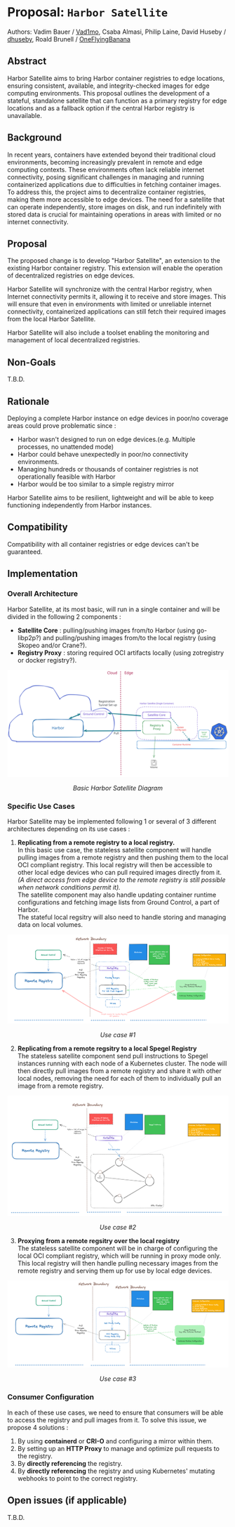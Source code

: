 # Proposal: `Harbor Satellite`

Authors: Vadim Bauer / [Vad1mo](https://github.com/Vad1mo), Csaba Almasi, Philip Laine, David Huseby / [dhuseby](https://github.com/dhuseby),  Roald Brunell / [OneFlyingBanana](https://github.com/OneFlyingBanana)

## Abstract

Harbor Satellite aims to bring Harbor container registries to edge locations, ensuring consistent, available, and integrity-checked images for edge computing environments. This proposal outlines the development of a stateful, standalone satellite that can function as a primary registry for edge locations and as a fallback option if the central Harbor registry is unavailable.

## Background

In recent years, containers have extended beyond their traditional cloud environments, becoming increasingly prevalent in remote and edge computing contexts. These environments often lack reliable internet connectivity, posing significant challenges in managing and running containerized applications due to difficulties in fetching container images. To address this, the project aims to decentralize container registries, making them more accessible to edge devices. The need for a satellite that can operate independently, store images on disk, and run indefinitely with stored data is crucial for maintaining operations in areas with limited or no internet connectivity.

## Proposal

The proposed change is to develop "Harbor Satellite", an extension to the existing Harbor container registry. This extension will enable the operation of decentralized registries on edge devices.

Harbor Satellite will synchronize with the central Harbor registry, when Internet connectivity permits it, allowing it to receive and store images. This will ensure that even in environments with limited or unreliable internet connectivity, containerized applications can still fetch their required images from the local Harbor Satellite.

Harbor Satellite will also include a toolset enabling the monitoring and management of local decentralized registries.

## Non-Goals

T.B.D.

## Rationale

Deploying a complete Harbor instance on edge devices in poor/no coverage areas could prove problematic since :

- Harbor wasn't designed to run on edge devices.(e.g. Multiple processes, no unattended mode)
- Harbor could behave unexpectedly in poor/no connectivity environments.
- Managing hundreds or thousands of container registries is not operationally feasible with Harbor
- Harbor would be too similar to a simple registry mirror

Harbor Satellite aims to be resilient, lightweight and will be able to keep functioning independently from Harbor instances.

## Compatibility

Compatibility with all container registries or edge devices can't be guaranteed.

## Implementation

### Overall Architecture

Harbor Satellite, at its most basic, will run in a single container and will be divided in the following 2 components :

- **Satellite Core** : pulling/pushing images from/to Harbor (using go-libp2p?) and pulling/pushing images from/to the local registry (using Skopeo and/or Crane?).
- **Registry Proxy** : storing required OCI artifacts locally (using zotregistry or docker registry?).

![Basic Harbor Satellite Diagram](../images/harbor-satellite/harbor-satellite-diagram.svg)

<p align="center"><em>Basic Harbor Satellite Diagram</em></p>

### Specific Use Cases

Harbor Satellite may be implemented following 1 or several of 3 different architectures depending on its use cases :

1. **Replicating from a remote registry to a local registry.**  
In this basic use case, the stateless satellite component will handle pulling images from a remote registry and then pushing them to the local OCI compliant registry. This local registry will then be accessible to other local edge devices who can pull required images directly from it.
_(A direct access from edge device to the remote registry is still possible when network conditions permit it)._  
The satellite component may also handle updating container runtime configurations and fetching image lists from Ground Control, a part of Harbor.  
The stateful local regsitry will also need to handle storing and managing data on local volumes.

![Use Case #1](../images/harbor-satellite/use-case-1.png)
<p align="center"><em>Use case #1</em></p>

2. **Replicating from a remote regsitry to a local Spegel Registry**  
The stateless satellite component send pull instructions to Spegel instances running with each node of a Kubernetes cluster. The node will then directly pull images from a remote registry and share it with other local nodes, removing the need for each of them to individually pull an image from a remote registry.

![Use Case #2](../images/harbor-satellite/use-case-2.png)
<p align="center"><em>Use case #2</em></p>

3. **Proxying from a remote regsitry over the local registry**  
The stateless satellite component will be in charge of configuring the local OCI compliant registry, which will be running in proxy mode only. This local registry will then handle pulling necessary images from the remote registry and serving them up for use by local edge devices.

![Use Case #3](../images/harbor-satellite/use-case-3.png)
<p align="center"><em>Use case #3</em></p>

### Consumer Configuration

In each of these use cases, we need to ensure that consumers will be able to access the registry and pull images from it. To solve this issue, we propose 4 solutions :

1. By using **containerd** or **CRI-O** and  configuring a mirror within them.
2. By setting up an **HTTP Proxy** to manage and optimize pull requests to the registry.
3. By **directly referencing** the registry.
4. By **directly referencing** the registry and using Kubernetes' mutating webhooks to point to the correct registry.

## Open issues (if applicable)

T.B.D.
